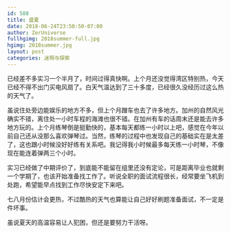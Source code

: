 ```yaml
---
id: 588
title: 盛夏
date: 2018-06-24T23:50:50-07:00
author: ZerUniverse
fullhgimg: 2018summer-full.jpg
hgimg: 2018summer.jpg
layout: post
categories: 迷惘与探索
---
```


已经差不多实习一个半月了，时间过得真快啊。上个月还没觉得湾区特别热，今天已经不得不出门买电风扇了。白天气温达到了三十多度，已经很久没经历过这么热的天气了<!--more-->。

虽说住处旁边能娱乐的地方不多，但上个月蹭车也去了许多地方。加州的自然风光确实不错，离住处一小时车程的海滩也很不错。在加州有车的话周末还是能去许多地方玩的。上个月练琴倒是挺勤快的，基本每天都练一小时以上吧，感觉在今年以前自己还从没那么喜欢弹琴过。当然，练琴的过程中也发现自己的基础实在是太差了，这也跟小时候没好好练有关系吧。我记得我小时候最多每天练一小时琴，不像现在能连着弹两三个小时。

实习已经做了中期评价了，到底能不能留在组里还没有定论，可是距离毕业也就剩一个学期了，也该开始准备找工作了。听说全职的面试流程很长，经常要坐飞机到处跑，希望能早点找到工作尽快安定下来吧。

七八月份估计会更热，不过酷热的天气也算能让自己好好刷题准备面试，不一定是件坏事。

虽说夏天的高温容易让人犯困，但还是要努力干活呀。
